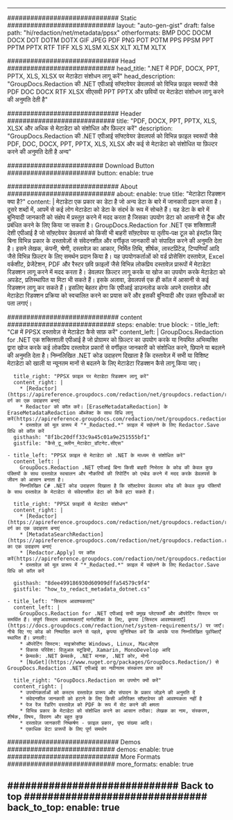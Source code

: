 
---
############################# Static ############################
layout: "auto-gen-gist" 
draft: false
path: "hi/redaction/net/metadata/ppsx"
otherformats: BMP DOC DOCM DOCX DOT DOTM DOTX GIF JPEG PDF PNG POT POTM PPS PPSM PPT PPTM PPTX RTF TIFF XLS XLSM XLSX XLT XLTM XLTX  

############################# Head ############################
head_title: ".NET में PDF, DOCX, PPT, PPTX, XLS, XLSX पर मेटाडेटा संशोधन लागू करें"
head_description: "GroupDocs.Redaction की .NET एपीआई सॉफ्टवेयर डेवलपर्स को विभिन्न फ़ाइल स्वरूपों जैसे PDF DOC DOCX RTF XLSX सीएसवी PPT PPTX और छवियों पर मेटाडेटा संशोधन लागू करने की अनुमति देती है"

############################# Header ############################
title: "PDF, DOCX, PPT, PPTX, XLS, XLSX और अधिक से मेटाडेटा को संशोधित और फ़िल्टर करें"
description: "GroupDocs.Redaction की .NET एपीआई सॉफ्टवेयर डेवलपर्स को विभिन्न फ़ाइल स्वरूपों जैसे PDF, DOC, DOCX, PPT, PPTX, XLS, XLSX और कई से मेटाडेटा को संशोधित या फ़िल्टर करने की अनुमति देती है अन्य"

######################### Download Button #######################
button:
    enable: true

############################# About ############################
about:
    enable: true
    title: "मेटाडेटा रिडक्शन क्या है?"
    content: |
        मेटाडेटा एक प्रकार का डेटा है जो अन्य डेटा के बारे में जानकारी प्रदान करता है। दूसरे शब्दों में, आपमें से कई लोग मेटाडेटा को डेटा के संदर्भ के रूप में सोचते हैं। यह डेटा के बारे में बुनियादी जानकारी को संक्षेप में प्रस्तुत करने में मदद करता है जिसका उपयोग डेटा को आसानी से ट्रैक और प्रबंधित करने के लिए किया जा सकता है। GroupDocs.Redaction for .NET एक शक्तिशाली देशी एपीआई है जो सॉफ़्टवेयर डेवलपर्स को किसी भी बाहरी सॉफ़्टवेयर या तृतीय-पक्ष टूल को इंस्टॉल किए बिना विभिन्न प्रकार के दस्तावेज़ों से संवेदनशील और वर्गीकृत जानकारी को संपादित करने की अनुमति देता है। इसने लेखक, कंपनी, श्रेणी, दस्तावेज़ का आकार, निर्मित तिथि, शीर्षक, लास्टप्रिंटेड, टिप्पणियाँ आदि जैसे विभिन्न फ़िल्टर के लिए समर्थन प्रदान किया है। यह उपयोगकर्ताओं को वर्ड प्रोसेसिंग दस्तावेज़, Excel वर्कशीट, प्रेजेंटेशन, PDF और रैस्टर छवि फ़ाइलों जैसे विभिन्न लोकप्रिय दस्तावेज़ प्रारूपों में मेटाडेटा रिडक्शन लागू करने में मदद करता है। डेवलपर फ़िल्टर लागू करके या खोज का उपयोग करके मेटाडेटा को अपडेट, प्रतिस्थापित या मिटा भी सकते हैं। इसके अलावा, डेवलपर्स एक ही कॉल में आसानी से कई रिडक्शन लागू कर सकते हैं। इसलिए बेहतर होगा कि एपीआई डाउनलोड करके अपने दस्तावेज़ और मेटाडेटा रिडक्शन प्रक्रिया को स्वचालित करने का प्रयास करें और इसकी बुनियादी और उन्नत सुविधाओं का पता लगाएं।

############################# content ############################
steps:
    enable: true
    block:
    - title_left: "C# में PPSX दस्तावेज़ से मेटाडेटा कैसे साफ़ करें"
      content_left: |
        GroupDocs.Redaction for .NET एक शक्तिशाली एपीआई है जो प्रोग्रामर को फ़िल्टर का उपयोग करके या नियमित अभिव्यक्ति द्वारा खोज करके कई लोकप्रिय दस्तावेज़ प्रकारों से वर्गीकृत जानकारी को संशोधित करने, छिपाने या बदलने की अनुमति देता है।
        निम्नलिखित .NET कोड उदाहरण दिखाता है कि दस्तावेज़ में सभी या विशिष्ट मेटाडेटा को खाली या न्यूनतम मानों से बदलने के लिए मेटाडेटा रिडक्शन कैसे लागू किया जाए।

      title_right: "PPSX फ़ाइल पर मेटाडेटा रिडक्शन लागू करें"
      content_right: |
        * [Redactor](https://apireference.groupdocs.com/redaction/net/groupdocs.redaction/redactor) वर्ग का एक उदाहरण बनाएं
        * Redactor को कॉल करें। [EraseMetadataRedaction] के EraseMetadataRedaction ऑब्जेक्ट के साथ विधि लागू करें(https://apireference.groupdocs.com/redaction/net/groupdocs.redaction.redactions/erasemetadataredaction)
        * दस्तावेज़ को मूल प्रारूप में "*_Redacted.*" फ़ाइल में सहेजने के लिए Redactor.Save विधि को कॉल करें        
      gisthash: "8f1bc20dff33c9a45c01a9e251555bf1"
      gistfile: "कैसे_टू_क्लीन_मेटाडेटा_डॉटनेट.सीएस"

    - title_left: "PPSX फ़ाइल से मेटाडेटा को .NET के माध्यम से संशोधित करें"
      content_left: |
        GroupDocs.Redaction .NET एपीआई बिना किसी बाहरी निर्भरता के कोड की केवल कुछ पंक्तियों के साथ दस्तावेज़ स्वचालन और नौकरियों की रिपोर्टिंग को एम्बेड करने में मदद करके डेवलपर्स के जीवन को आसान बनाता है।
        निम्नलिखित C# .NET कोड उदाहरण दिखाता है कि सॉफ़्टवेयर डेवलपर कोड की केवल कुछ पंक्तियों के साथ दस्तावेज़ के मेटाडेटा से संवेदनशील डेटा को कैसे हटा सकते हैं।
        
      title_right: "PPSX फ़ाइलों से मेटाडेटा संशोधन"
      content_right: |
        * [Redactor](https://apireference.groupdocs.com/redaction/net/groupdocs.redaction/redactor) वर्ग का एक उदाहरण बनाएं
        * [MetadataSearchRedaction](https://apireference.groupdocs.com/redaction/net/groupdocs.redaction.redactions/metadatasearchredaction) का एक उदाहरण बनाएं
        * [Redactor.Apply] पर कॉल करें(https://apireference.groupdocs.com/redaction/net/groupdocs.redaction/redactor/methods/apply/index) 
        * दस्तावेज़ को मूल प्रारूप में "*_Redacted.*" फ़ाइल में सहेजने के लिए Redactor.Save विधि को कॉल करें
        
      gisthash: "8dee499186930d60909dffa54579c9f4"
      gistfile: "how_to_redact_metadata_dotnet.cs"

    - title_left: "सिस्टम आवश्यकताएं"
      content_left: |
        GroupDocs.Redaction for .NET एपीआई सभी प्रमुख प्लेटफार्मों और ऑपरेटिंग सिस्टम पर समर्थित हैं। संपूर्ण सिस्टम आवश्यकताएँ मार्गदर्शिका के लिए, कृपया [सिस्टम आवश्यकताएँ](https://docs.groupdocs.com/redaction/net/system-requirements/) पर जाएँ। नीचे दिए गए कोड को निष्पादित करने से पहले, कृपया सुनिश्चित करें कि आपके पास निम्नलिखित पूर्वापेक्षाएँ स्थापित हैं। प्रणाली:
        * ऑपरेटिंग सिस्टम: माइक्रोसॉफ्ट Windows, Linux, Macओएस
        * विकास परिवेश: विज़ुअल स्टूडियो, Xamarin, MonoDevelop आदि
        * फ़्रेमवर्क: .NET फ़्रेमवर्क, .NET मानक, .NET कोर, मोनो
        * [NuGet](https://www.nuget.org/packages/GroupDocs.Redaction/) से GroupDocs.Redaction .NET एपीआई का नवीनतम संस्करण प्राप्त करें
        
      title_right: "GroupDocs.Redaction का उपयोग क्यों करें"
      content_right: |
        * उपयोगकर्ताओं को कस्टम दस्तावेज़ प्रारूप और संपादन के प्रकार जोड़ने की अनुमति दें
        * संवेदनशील जानकारी को हटाने के लिए किसी अतिरिक्त सॉफ़्टवेयर की आवश्यकता नहीं है
        * पेज रेंज रेंडरिंग दस्तावेज़ को PDF के रूप में सेट करने की क्षमता
        * विभिन्न प्रकार के मेटाडेटा को संशोधित करने का आसान तरीका: लेखक का नाम, संस्करण, शीर्षक, विषय, विवरण और बहुत कुछ
        * दस्तावेज़ जानकारी निष्कर्षण - फ़ाइल प्रकार, पृष्ठ संख्या आदि।
        * एकाधिक डेटा प्रारूपों के लिए पूर्ण समर्थन

############################# Demos ############################
demos:
    enable: true
############################# More Formats ############################
more_formats:
    enable: true

############################# Back to top ###############################
back_to_top:
    enable: true
---